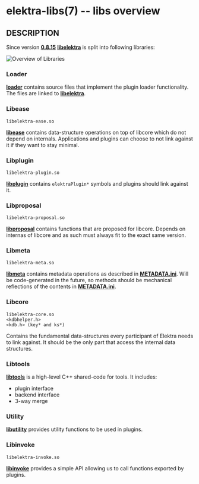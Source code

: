 elektra-libs(7) -- libs overview
================================

## DESCRIPTION

Since version **[0.8.15](/doc/decisions/library_split.md)** **[libelektra](elektra/)**
is split into following libraries:

![Overview of Libraries](/doc/images/overview_libs.png)

### Loader

**[loader](loader/)** contains source files that implement the plugin
loader functionality. The files are linked to **[libelektra](elektra/)**.

### Libease

    libelektra-ease.so

**[libease](ease/)** contains data-structure operations on top of libcore which do not depend on internals.
Applications and plugins can choose to not link against it if they want to stay minimal.

### Libplugin

    libelektra-plugin.so

**[libplugin](plugin/)** contains `elektraPlugin*` symbols and plugins should link against it.

### Libproposal

    libelektra-proposal.so

**[libproposal](proposal/)** contains functions that are proposed for libcore. Depends on internas of libcore and as
such must always fit to the exact same version.

### Libmeta

    libelektra-meta.so

**[libmeta](meta/meta.c)** contains metadata operations as described in **[METADATA.ini](/doc/METADATA.ini)**.
Will be code-generated in the future, so methods should be mechanical reflections
of the contents in **[METADATA.ini](/doc/METADATA.ini)**.

### Libcore

    libelektra-core.so
    <kdbhelper.h>
    <kdb.h> (key* and ks*)

Contains the fundamental data-structures every participant of Elektra needs
to link against. It should be the only part that access the internal
data structures.

### Libtools

**[libtools](tools/)** is a high-level C++ shared-code for tools. It includes:

- plugin interface
- backend interface
- 3-way merge

### Utility

**[libutility](utility/)** provides utility functions to be used in plugins.

### Libinvoke

    libelektra-invoke.so

**[libinvoke](invoke/)** provides a simple API allowing us to call functions exported by plugins.
